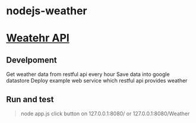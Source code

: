 # nodejs-weather

# [Weatehr API](https://opendata.cwb.gov.tw/devManual/insrtuction)

## Develpoment

Get weather data from restful api every hour
Save data into google datastore
Deploy example web service which restful api provides weather



## Run and test

>node app.js
click button on 127.0.0.1:8080/ 
or 127.0.0.1:8080/Weather